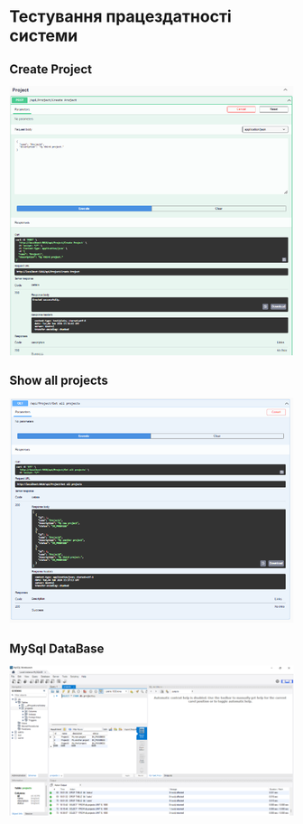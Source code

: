 # Тестування працездатності системи

## Create Project

<img src="./screenshots/image1.png">

## Show all projects

<img src="./screenshots/image2.png">

## MySql DataBase

<img src="./screenshots/image3.png">

